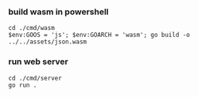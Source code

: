 ### build wasm in powershell
```
cd ./cmd/wasm
$env:GOOS = 'js'; $env:GOARCH = 'wasm'; go build -o  ../../assets/json.wasm
```

### run web server
```
cd ./cmd/server
go run .
```